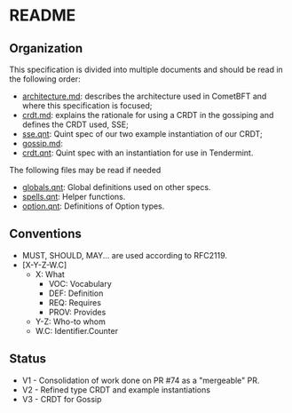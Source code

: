 # README

## Organization

This specification is divided into multiple documents and should be read in the following order:

- [architecture.md](architecture.md): describes the architecture used in CometBFT and where this specification is focused;
- [crdt.md](crdt.md): explains the rationale for using a CRDT in the gossiping and defines the CRDT used, SSE;
- [sse.qnt](sse.qnt): Quint spec of our two example instantiation of our CRDT;
- [gossip.md](gossip.md):
- [crdt.qnt](crdt.qnt): Quint spec with an instantiation for use in Tendermint.


The following files may be read if needed

- [globals.qnt](globals.qnt): Global definitions used on other specs.
- [spells.qnt](spells.qnt): Helper functions.
- [option.qnt](option.qnt): Definitions of Option types.

## Conventions

- MUST, SHOULD, MAY... are used according to RFC2119.
- [X-Y-Z-W.C]
    - X: What
        - VOC: Vocabulary
        - DEF: Definition
        - REQ: Requires
        - PROV: Provides
    - Y-Z: Who-to whom
    - W.C: Identifier.Counter

## Status

- V1 - Consolidation of work done on PR #74 as a "mergeable" PR.
- V2 - Refined type CRDT and example instantiations
- V3 - CRDT for Gossip
